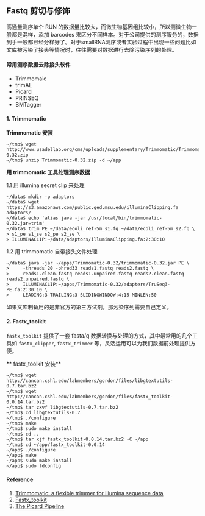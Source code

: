 ## Fastq 剪切与修饰

高通量测序单个 RUN 的数据量比较大，而微生物基因组比较小，所以测微生物一般都是混样，添加 barcodes 来区分不同样本。对于公司提供的测序服务的，数据到手一般都已经分样好了。对于smallRNA测序或者实验过程中出现一些问题比如文库被污染了接头等情况时，往往需要对数据进行去除污染序列的处理。

#### 常用测序数据去除接头软件

* Trimmomaic
* trimAL
* Picard
* PRINSEQ
* BMTagger

#### 1. Trimmomatic

**Trimmomatic 安装**

```
~/tmp$ wget http://www.usadellab.org/cms/uploads/supplementary/Trimmomatic/Trimmomatic-0.32.zip
~/tmp$ unzip Trimmomatic-0.32.zip -d ~/app
```

**用 trimmomatic 工具处理测序数据**

1.1 用 illumina secret clip 来处理

```
~/data$ mkdir -p adaptors
~/data$ wget https://s3.amazonaws.com/public.ged.msu.edu/illuminaClipping.fa adaptors/
~/data$ echo 'alias java -jar /usr/local/bin/trimmomatic-0.32.jar=trim'
~/data$ trim PE ~/data/ecoli_ref-5m_s1.fq ~/data/ecoli_ref-5m_s2.fq \
> s1_pe s1_se s2_pe s2_se \
> ILLUMINACLIP:~/data/adaptors/illuminaClipping.fa:2:30:10
```

1.2 用 trimmomatic 自带接头文件处理

```
~/data$ java -jar ~/apps/Trimmomatic-0.32/trimmomatic-0.32.jar PE \
>     -threads 20 -phred33 reads1.fastq reads2.fastq \
>     reads1.clean.fastq reads1.unpaired.fastq reads2.clean.fastq reads2.unpaired.fastq \
>     ILLUMINACLIP:~/apps/Trimmomatic-0.32/adapters/TruSeq3-PE.fa:2:30:10 \
>     LEADING:3 TRAILING:3 SLIDINGWINDOW:4:15 MINLEN:50
```

如果文库制备用的是非官方的第三方试剂，那污染序列需要自己定义。

#### 2. Fastx_toolkit

`fastx_toolkit` 提供了一套 fasta/q 数据转换与处理的方式，其中最常用的几个工具如 `fastx_clipper`, `fastx_trimmer` 等，灵活运用可以为我们数据前处理提供方便。

** fastx_toolkit 安装**

```
~/tmp$ wget http://cancan.cshl.edu/labmembers/gordon/files/libgtextutils-0.7.tar.bz2
~/tmp$ wget http://cancan.cshl.edu/labmembers/gordon/files/fastx_toolkit-0.0.14.tar.bz2
~/tmp$ tar zxvf libgtextutils-0.7.tar.bz2
~/tmp$ cd libgtextutils-0.7
~/tmp$ ./configure
~/tmp$ make
~/tmp$ sudo make install
~/tmp$ cd ..
~/tmp$ tar xjf fastx_toolkit-0.0.14.tar.bz2 -C ~/app
~/tmp$ cd ~/app/fastx_toolkit-0.0.14
~/app$ ./configure
~/app$ make
~/app$ sudo make install
~/app$ sudo ldconfig
```


#### Reference ###
1. [Trimmomatic: a flexible trimmer for Illumina sequence data](http://bioinformatics.oxfordjournals.org/content/early/2014/04/12/bioinformatics.btu170.full.pdf)
2. [Fastx_toolkit](http://hannonlab.cshl.edu/fastx_toolkit/)
3. [The Picard Pipeline](https://www.broadinstitute.org/files/shared/mpg/plathumgen/plathumgen_fennell.pdf)
